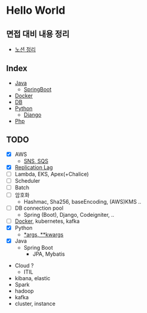 # Hello World

## 면접 대비 내용 정리
- [노션 정리](https://bit.ly/backend-interview-handbook)

## Index

- [Java](https://github.com/yuueuni/helloworld/tree/main/Java)
  - [SpringBoot](https://github.com/yuueuni/helloworld/tree/main/Java/SpringBoot)
- [Docker](https://github.com/yuueuni/helloworld/tree/main/Docker)
- [DB](https://github.com/yuueuni/helloworld/tree/main/DB)
- [Python](https://github.com/yuueuni/helloworld/tree/main/Python)
  - [Django](https://github.com/yuueuni/helloworld/tree/main/Python/Django)
- [Php](https://github.com/yuueuni/helloworld/tree/main/Php)

## TODO

- [x] AWS
  - [SNS, SQS](https://github.com/yuueuni/helloworld/tree/main/Note/SQS_SNS.md)
- [x] [Replication Lag](https://github.com/yuueuni/helloworld/blob/main/DB/note.md#replication-lag)
- [ ] Lambda, EKS, Apex(+Chalice)
- [ ] Scheduler
- [ ] Batch
- [ ] 암호화
  - Hashmac, Sha256, baseEncoding, (AWS)KMS ..
- [ ] DB connection pool
  - Spring (Boot), Django, Codeigniter, ..
- [ ] [Docker](https://github.com/yuueuni/helloworld/tree/main/Docker), kubernetes, kafka
- [x] Python
  - [*args, **kwargs](https://github.com/yuueuni/helloworld/tree/main/Python/argument.md)
- [x] Java
  - Spring Boot
    - JPA, Mybatis
- Cloud ?
  - ITIL
- kibana, elastic
- Spark
- hadoop
- kafka
- cluster, instance
